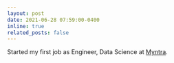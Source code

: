 ```yaml
---
layout: post
date: 2021-06-28 07:59:00-0400
inline: true
related_posts: false
---
```


Started my first job as Engineer, Data Science at [Myntra](https://en.wikipedia.org/wiki/Myntra).